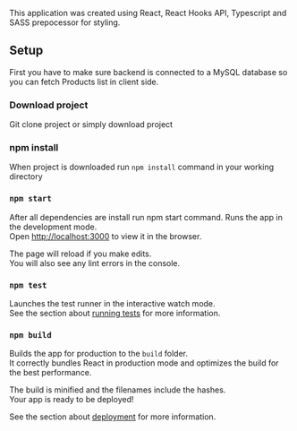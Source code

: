 This application was created using React, React Hooks API, Typescript and SASS prepocessor for styling.

## Setup

First you have to make sure backend is connected to a MySQL database so you can fetch Products list in client side.

### Download project

Git clone project or simply download project

### npm install

When project is downloaded run `npm install` command in your working directory

### `npm start`
After all dependencies are install run npm start command.
Runs the app in the development mode.<br />
Open [http://localhost:3000](http://localhost:3000) to view it in the browser.

The page will reload if you make edits.<br />
You will also see any lint errors in the console.

### `npm test`

Launches the test runner in the interactive watch mode.<br />
See the section about [running tests](https://facebook.github.io/create-react-app/docs/running-tests) for more information.

### `npm build`

Builds the app for production to the `build` folder.<br />
It correctly bundles React in production mode and optimizes the build for the best performance.

The build is minified and the filenames include the hashes.<br />
Your app is ready to be deployed!

See the section about [deployment](https://facebook.github.io/create-react-app/docs/deployment) for more information.


